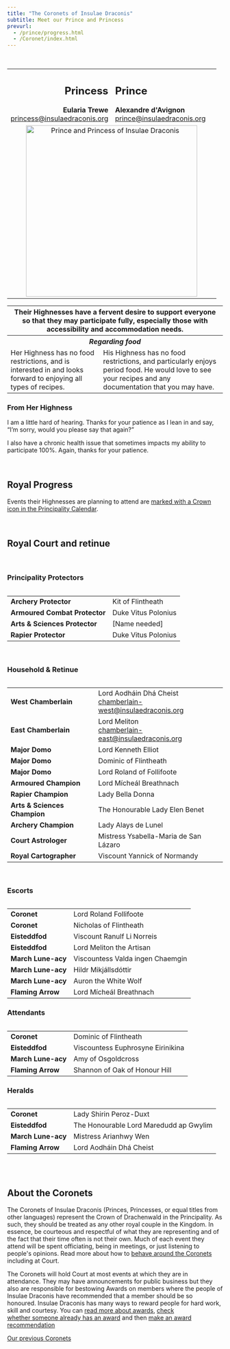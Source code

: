 ```yaml
---
title: "The Coronets of Insulae Draconis"
subtitle: Meet our Prince and Princess
prevurl:
  - /prince/progress.html
  - /Coronet/index.html
---
```

<table class="table table-striped" style="align: center">
    <tbody>
      <tr>
        <td width="50%" style="text-align: right">
          <h2>Princess</h2>
          <strong>Eularia Trewe</strong><br>
          <a href="mailto:princess@insulaedraconis.org" >princess@insulaedraconis.org</a>
        </td>
        <td width="50%" style="text-align: left"><h2>Prince</h2>
            <strong>Alexandre d'Avignon</strong><br>
          <a href="mailto:prince@insulaedraconis.org">prince@insulaedraconis.org</a> <br>
          </td>
      </tr>
      <tr>
        <td colspan="2" style="text-align: center">
          <img width="400" src="/coronet/images/Eularia_Alexandre.jpeg" class="rounded shadow m-3" alt="Prince and Princess of Insulae Draconis"><br>
        </td>
      </tr>
<br>
 <table width="500" cellspacing="0" cellpadding="2">
    <tbody>
      <tr>
        <th colspan="2" style="text-align: center"> Their Highnesses have a fervent desire to support everyone so that they may participate fully, especially those with accessibility and accommodation needs.</th>
      </tr>
      <tr>
        <th colspan="2" style="text-align: center"><i><b>Regarding food</b></i></th>
      </tr>
      <tr>
        <td>
         Her Highness has no food restrictions, and is interested in and looks forward to enjoying all types of recipes.
        </td>
        <td>
         His Highness has no food restrictions, and particularly enjoys period food.  He would love to see your recipes and any documentation that you may have.
        </td>
      </tr>
  </tbody>
  </table>
  
  <h3>From Her Highness</h3>
  <p>I am a little hard of hearing. Thanks for your patience as I lean in and say, “I’m sorry, would you please say that again?”</p>
  <p>I also have a chronic health issue that sometimes impacts my ability to participate 100%. Again, thanks for your patience.</p>
<br />
<div id="mainContent">


  <h2>Royal Progress</h2>

  <p>
  Events their Highnesses are planning to attend are <a href="{% link events/index.html %}">marked with a Crown icon in the Principality Calendar</a>.
  </p>

  <br />
  
  <h2><a name="court"></a>Royal Court and retinue</h2>
  <br>
  <h3>Principality Protectors</h3>
  <table class="table table-striped" style="align: left">
<table width="500" cellspacing="0" cellpadding="2">
    <tbody>
      <tr>
        <td><strong>Archery Protector</strong></td>
        <td>Kit of Flintheath</td>
      </tr>
      <tr>
        <td><strong>Armoured Combat Protector</strong></td>
        <td>Duke Vitus Polonius</td>
      </tr>
      <tr>
        <td><strong>Arts & Sciences Protector</strong>
        </td>
        <td>
        [Name needed]
        </td>
      </tr>
      <tr>
        <td><strong>Rapier Protector</strong></td>
        <td>Duke Vitus Polonius
        </td>
      </tr>
  </tbody>
  </table>
    <br>
    <h3>Household & Retinue</h3>
  <table class="table table-striped" style="align: left">
<table width="500" cellspacing="0" cellpadding="2">
   <tbody>
      <tr>
        <td><strong>West Chamberlain</strong></td>
        <td>Lord Aodháin Dhá Cheist<br><a href="mailto:chamberlain-west@insulaedraconis.org">chamberlain-west@insulaedraconis.org</a></td>
      </tr>
      <tr>
        <td><strong>East Chamberlain</strong></td>
        <td>Lord Meliton<br><a href="mailto:chamberlain-east@insulaedraconis.org">chamberlain-east@insulaedraconis.org</a></td>
      </tr>
      <tr>
        <td><strong>Major Domo</strong></td>
        <td>
        Lord Kenneth Elliot</td>
     </tr>
      <tr>
        <td><strong>Major Domo</strong>
        </td>
        <td>
        Dominic of Flintheath
        </td>
     </tr>
     <tr>
        <td><strong>Major Domo</strong></td>
        <td>
        Lord Roland of Follifoote</td>
     </tr>
      <tr>
        <td><strong>Armoured Champion</strong>
        </td>
        <td>
        Lord Mícheál Breathnach
        </td>
      </tr>
      <tr>
        <td><strong>Rapier Champion</strong>
        </td>
        <td>
        Lady Bella Donna
        </td>
      </tr>
     <tr>
        <td><strong>Arts & Sciences Champion</strong>
        </td>
        <td>
        The Honourable Lady Elen Benet
        </td>
      </tr><tr>
        <td><strong>Archery Champion</strong>
        </td>
        <td>
       Lady Alays de Lunel
        </td>
      </tr>
     <tr>
        <td><strong>Court Astrologer</strong>
        </td>
        <td>
        Mistress Ysabella-Maria de San Lázaro
        </td>
      </tr>
     <tr>
        <td><strong>Royal Cartographer</strong>
        </td>
        <td>
        Viscount Yannick of Normandy
        </td>
      </tr>
    </tbody>
</table>
    <br>
    <h3>Escorts</h3>
<table class="table table-striped" style="align: left">
<table width="500" cellspacing="0" cellpadding="2">
    <tbody>
      <tr>
        <td><strong>Coronet</strong></td>
        <td>Lord Roland Follifoote</td>
      </tr>
      <tr>
        <td><strong>Coronet</strong></td>
        <td>Nicholas of Flintheath</td>
      </tr>
      <tr>
        <td><strong>Eisteddfod</strong></td>
        <td>Viscount Ranulf Li Norreis</td>
      </tr>
      <tr>
        <td><strong>Eisteddfod</strong></td>
        <td>Lord Meliton the Artisan</td>
      </tr>
       <tr>
        <td><strong>March Lune-acy</strong></td>
        <td>Viscountess Valda ingen Chaemgin</td>
      </tr>
       <tr>
        <td><strong>March Lune-acy</strong></td>
        <td>Hildr Mikjállsdóttir</td>
      </tr>
       <tr>
        <td><strong>March Lune-acy</strong></td>
        <td>Auron the White Wolf</td>
      </tr> <tr>
        <td><strong>Flaming Arrow</strong></td>
        <td>Lord Mícheál Breathnach</td>
      </tr>
  </tbody>
</table>
    <h3>Attendants</h3>
  <table class="table table-striped" style="align: left">
<table width="500" cellspacing="0" cellpadding="2">
    <tbody>
      <tr>
        <td><strong>Coronet</strong></td>
        <td>Dominic of Flintheath</td>
      </tr>
      <tr>
        <td><strong>Eisteddfod</strong></td>
        <td>Viscountess Euphrosyne Eirinikina</td>
      </tr>
      <tr>
        <td><strong>March Lune-acy</strong></td>
        <td>Amy of Osgoldcross</td>
      </tr> <tr>
        <td><strong>Flaming Arrow</strong></td>
        <td>Shannon of Oak of Honour Hill</td>
      </tr>
  </tbody>
</table> <h3>Heralds</h3>
  <table class="table table-striped" style="align: left">
<table width="500" cellspacing="0" cellpadding="2">
    <tbody>
      <tr>
        <td><strong>Coronet</strong></td>
        <td>Lady Shirin Peroz-Duxt</td>
      </tr>
      <tr>
        <td><strong>Eisteddfod</strong></td>
        <td>The Honourable Lord Maredudd ap Gwylim</td>
      </tr>
      <tr>
        <td><strong>March Lune-acy</strong></td>
        <td>Mistress Arianhwy Wen</td>
      </tr> <tr>
        <td><strong>Flaming Arrow</strong></td>
        <td>Lord Aodháin Dhá Cheist</td>
      </tr>
  </tbody>
</table>
<br />
<br />
  <h2>About the Coronets</h2>

  <p>The Coronets of Insulae Draconis (Princes, Princesses, or equal titles from other languages) represent the Crown of Drachenwald in the Principality. As such, they should be treated as any other royal couple in the Kingdom. In essence, be courteous and respectful of what they are representing and of the fact that their time often is not their own. Much of each event they attend will be spent officiating, being in meetings, or just listening to people's opinions. Read more about how to <a href="{% link coronet/behaviour-around-royal-couple.md %}">behave around the Coronets</a> including at Court.</p>

  <p>The Coronets will hold Court at most events at which they are in attendance. They may have announcements for public business but they also are responsible for bestowing Awards on members where the people of Insulae Draconis have recommended that a member should be so honoured. Insulae Draconis has many ways to reward people for hard work, skill and courtesy. You can <a href="{% link activities/heraldry/awards.md %}">read more about awards</a>, <a href="http://op.drachenwald.sca.org/"> check whether someone already has an award</a> and then <a href="{% link coronet/recommend.html %}">make an award recommendation</a></p>
    
  <p class="text-center"><a class="btn btn-primary" href="{% link coronet/past.md %}">Our previous Coronets</a></p>
  
